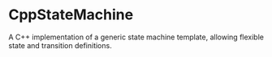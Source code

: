 # CppStateMachine
A C++ implementation of a generic state machine template, allowing flexible state and transition definitions.
